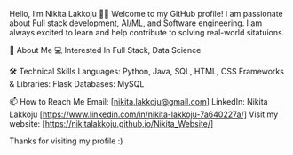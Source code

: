 Hello, I’m Nikita Lakkoju 👋🏽
Welcome to my GitHub profile! I am passionate about Full stack development, AI/ML, and Software engineering. I am always excited to learn and help contribute to solving real-world sitatuions. 
  


🧸 About Me 
💻 Interested In Full Stack, Data Science 

🛠️ Technical Skills
Languages: Python, Java, SQL, HTML, CSS
Frameworks & Libraries: Flask
Databases: MySQL

📫 How to Reach Me
Email: [nikita.lakkoju@gmail.com]
LinkedIn: Nikita Lakkoju [https://www.linkedin.com/in/nikita-lakkoju-7a640227a/]
Visit my website: [https://nikitalakkoju.github.io/Nikita_Website/]

Thanks for visiting my profile :)
<!---
NikitaLakkoju/NikitaLakkoju is a ✨ special ✨ repository because its `README.md` (this file) appears on your GitHub profile.
You can click the Preview link to take a look at your changes.
--->
